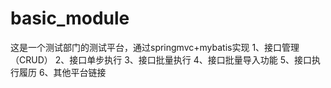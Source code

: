 # basic_module
这是一个测试部门的测试平台，通过springmvc+mybatis实现
1、接口管理（CRUD）
2、接口单步执行
3、接口批量执行
4、接口批量导入功能
5、接口执行履历
6、其他平台链接
